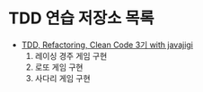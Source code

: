# TDD 연습 저장소 목록

* [TDD, Refactoring, Clean Code 3기 with javajigi](https://edu.nextstep.camp/s/kbJl1bbZ/syllabus)
    1. 레이싱 경주 게임 구현
    2. 로또 게임 구현
    3. 사다리 게임 구현
